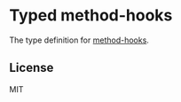 # Typed method-hooks

The type definition for [method-hooks](https://github.com/leonidez/method-hooks).

## License

MIT